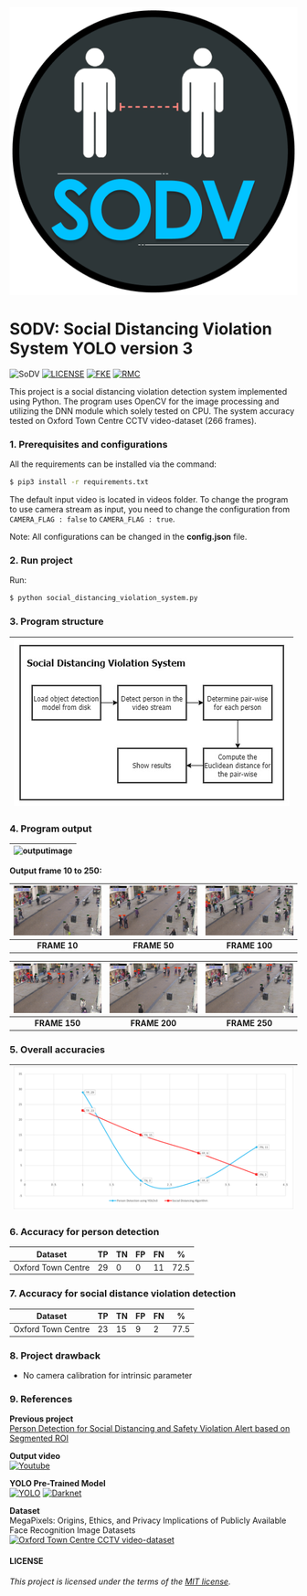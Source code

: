 <div align="center">
  <img src="images/sodv_logo.png">
</div>

# SODV: Social Distancing Violation System YOLO version 3

![SoDV](https://img.shields.io/badge/Build-v1.1-blue) [![LICENSE](https://img.shields.io/badge/license-MIT-blue)](https://github.com/afiqharith/SocialDistanceDetector-SODV/blob/master/LICENSE) [![FKE](https://img.shields.io/badge/FKE-UiTM-purple)](https://fke.uitm.edu.my/) [![RMC](https://img.shields.io/badge/RMC-UiTM-purple)](https://rmc.uitm.edu.my/)

This project is a social distancing violation detection system implemented using Python.
The program uses OpenCV for the image processing and utilizing the DNN module which solely tested on CPU. The system accuracy tested on Oxford Town Centre CCTV video-dataset (266 frames). 
</br>

### 1. Prerequisites and configurations

All the requirements can be installed via the command:

```sh
$ pip3 install -r requirements.txt
```

The default input video is located in videos folder. To change the program to use camera stream as input, you need to change the configuration from `CAMERA_FLAG : false` to `CAMERA_FLAG : true`.

Note: All configurations can be changed in the **config.json** file.
</br>

### 2. Run project

Run:

```sh
$ python social_distancing_violation_system.py
```

### 3. Program structure

| ![outputimage](/images/structure.jpg) |
| ------------------------------------- |

### 4. Program output

| ![outputimage](/images/TownCentre_new.gif) |
| ------------------------------------------ |

**Output frame 10 to 250:**

| ![outputimage](/images/data/frame_10.jpg) | ![outputimage](/images/data/frame_50.jpg) | ![outputimage](/images/data/frame_100.jpg) |
| :---------------------------------------: | :---------------------------------------: | :----------------------------------------: |
|               **FRAME 10**                |               **FRAME 50**                |               **FRAME 100**                |

| ![outputimage](/images/data/frame_150.jpg) | ![outputimage](/images/data/frame_200.jpg) | ![outputimage](/images/data/frame_250.jpg) |
| :----------------------------------------: | :----------------------------------------: | :----------------------------------------: |
|               **FRAME 150**                |               **FRAME 200**                |               **FRAME 250**                |

### 5. Overall accuracies

| ![graph](/images/graph.png) |
| --------------------------- |

### 6. Accuracy for person detection

| Dataset            | TP  | TN  | FP  | FN  | %    |
| ------------------ | --- | --- | --- | --- | ---- |
| Oxford Town Centre | 29  | 0   | 0   | 11  | 72.5 |

### 7. Accuracy for social distance violation detection

| Dataset            | TP  | TN  | FP  | FN  | %    |
| ------------------ | --- | --- | --- | --- | ---- |
| Oxford Town Centre | 23  | 15  | 9   | 2   | 77.5 |

### 8. Project drawback

- No camera calibration for intrinsic parameter

### 9. References

**Previous project** </br>
[Person Detection for Social Distancing and Safety Violation Alert based on Segmented ROI](https://github.com/afiqharith/SocialDistancing-SafetyViolationROI-MobileNetSSD-FYP.git 'GitHub Repo')

**Output video** </br>
[![Youtube](https://img.shields.io/badge/Social_Distance_Violation_Detection-Youtube-red)](https://www.youtube.com/watch?v=zXBDvDaJLHA)

**YOLO Pre-Trained Model** </br>
[![YOLO](https://img.shields.io/badge/YOLO-Darknet-yellow)](https://pjreddie.com/darknet/yolo/) [![Darknet](https://img.shields.io/badge/Darknet-GitHub-lightgrey)](https://github.com/pjreddie/darknet.git)

**Dataset** </br>
MegaPixels: Origins, Ethics, and Privacy Implications of Publicly Available Face Recognition Image Datasets </br>
[![Oxford Town Centre CCTV video-dataset](https://img.shields.io/badge/Oxford_Town_Centre-URL-yellowgreen)](https://exposing.ai/oxford_town_centre/)
</br>

#### LICENSE

_This project is licensed under the terms of the [MIT license](https://github.com/afiqharith/SocialDistanceDetector-SODV/blob/master/LICENSE)._
